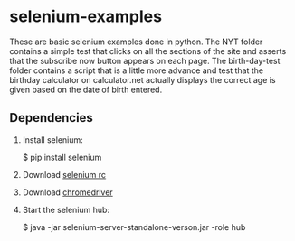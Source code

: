 selenium-examples
=================

These are basic selenium examples done in python.
The NYT folder contains a simple test that clicks on all the sections of the site and asserts that the subscribe now button appears on each page.
The birth-day-test folder contains a script that is a little more advance and test that the birthday calculator on calculator.net actually displays the correct age is given based on the date of birth entered.

Dependencies
------------

1) Install selenium:

    $ pip install selenium

2) Download [selenium rc](http://docs.seleniumhq.org/download/)

3) Download [chromedriver](http://chromedriver.storage.googleapis.com/index.html)

4) Start the selenium hub:

    $ java -jar selenium-server-standalone-verson.jar -role hub